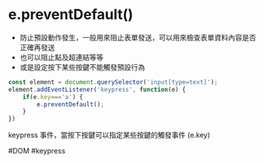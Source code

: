 # e.preventDefault()
- 防止預設動作發生，一般用來阻止表單發送，可以用來檢查表單資料內容是否正確再發送
- 也可以阻止點及超連結等等
- 或是設定按下某些按鍵不能觸發預設行為
```js
const element = document.querySelector('input[type=text]');
element.addEventListener('keypress', function(e) {
	if(e.key==='a') {
		e.preventDefault();
	}
})
```
keypress 事件，當按下按鍵可以指定某些按鍵的觸發事件 (e.key)

#DOM 
#keypress
